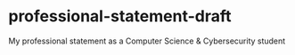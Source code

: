 # professional-statement-draft
My professional statement as a Computer Science &amp; Cybersecurity student 
